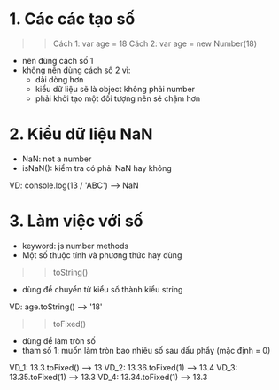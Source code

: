 # 1. Các các tạo số
  >> Cách 1: var age = 18
  >> Cách 2: var age = new Number(18)

  - nên đùng cách số 1
  - không nên dùng cách số 2 vì: 
    + dài dòng hơn
    + kiểu dữ liệu sẽ là object không phải number
    + phải khởi tạo một đối tượng nên sẽ chậm hơn

# 2. Kiểu dữ liệu NaN
  + NaN: not a number
  + isNaN(): kiểm tra có phải NaN hay không 

  VD: console.log(13 / 'ABC') --> NaN

# 3. Làm việc với số
  - keyword: js number methods
  - Một số thuộc tính và phương thức hay dùng

  >> toString()
  + dùng để chuyển từ kiểu số thành kiểu string

  VD: age.toString() --> '18'

  >> toFixed()
  + dùng để làm tròn số
  + tham số 1: muốn làm tròn bao nhiêu số sau dấu phẩy (mặc định = 0)

  VD_1: 13.3.toFixed() --> 13
  VD_2: 13.36.toFixed(1) --> 13.4
  VD_3: 13.35.toFixed(1) --> 13.3
  VD_4: 13.34.toFixed(1) --> 13.3
